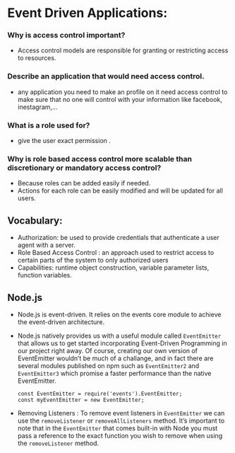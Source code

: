 # Event Driven Applications: 

### Why is access control important?
- Access control models are responsible for granting or restricting access to resources.  

### Describe an application that would need access control. 
- any application you need to make an profile on it  need access control to make sure that no one will control with your information like facebook, inestagram,...

### What is a role used for?
- give the user exact permission . 

### Why is role based access control more scalable than discretionary or mandatory access control? 
- Because roles can be added easily if needed.
- Actions for each role can be easily modified and will be updated for all users. 


## Vocabulary: 

- Authorization:  be used to provide credentials that authenticate a user agent with a server.
- Role Based Access Control : an approach used to restrict access to certain parts of the system to only authorized users 
- Capabilities: runtime object construction, variable parameter lists, function variables. 


## Node.js 

- Node.js is event-driven. It relies on the events core module to achieve the event-driven architecture. 

- Node.js natively provides us with a useful module called `EventEmitter` that allows us to get started incorporating Event-Driven Programming in our project right away. Of course, creating our own version of EventEmitter wouldn’t be much of a challange, and in fact there are several modules published on npm such as `EventEmitter2` and `EventEmitter3` which promise a faster performance than the native EventEmitter.
    ```
  const EventEmitter = require('events').EventEmitter;
  const myEventEmitter = new EventEmitter;
    ```
- Removing Listeners : To remove event listeners in `EventEmitter` we can use the `removeListener` or `removeAllListeners` method. It’s important to note that in the `EventEmitter` that comes built-in with Node you must pass a reference to the exact function you wish to remove when using the `removeListener` method.